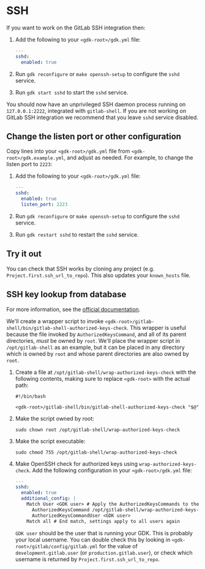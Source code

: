 # SSH

If you want to work on the GitLab SSH integration then:

1. Add the following to your `<gdk-root>/gdk.yml` file:

   ```yaml
   ---
   sshd:
     enabled: true
   ```

1. Run `gdk reconfigure` or `make openssh-setup` to configure the `sshd` service.

1. Run `gdk start sshd` to start the `sshd` service.

You should now have an unprivileged SSH daemon process running on
`127.0.0.1:2222`, integrated with `gitlab-shell`. If you are not working on
GitLab SSH integration we recommend that you leave `sshd` service disabled.

## Change the listen port or other configuration

Copy lines into your `<gdk-root>/gdk.yml` file from `<gdk-root>/gdk.example.yml`,
and adjust as needed. For example, to change the listen port to `2223`:

1. Add the following to your `<gdk-root>/gdk.yml` file:

   ```yaml
   ---
   sshd:
     enabled: true
     listen_port: 2223
   ```

1. Run `gdk reconfigure` or `make openssh-setup` to configure the `sshd` service.

1. Run `gdk restart sshd` to restart the `sshd` service.

## Try it out

You can check that SSH works by cloning any project (e.g. `Project.first.ssh_url_to_repo`).
This also updates your `known_hosts` file.

## SSH key lookup from database

For more information, see the
[official documentation](https://docs.gitlab.com/ee/administration/operations/speed_up_ssh.html#the-solution).

We'll create a wrapper script to invoke
`<gdk-root>/gitlab-shell/bin/gitlab-shell-authorized-keys-check`. This wrapper is useful
because the file invoked by `AuthorizedKeysCommand`, and all of its parent directories,
*must* be owned by `root`. We'll place the wrapper script in `/opt/gitlab-shell` as an
example, but it can be placed in any directory which is owned by `root` and whose parent
directories are also owned by `root`.

1. Create a file at `/opt/gitlab-shell/wrap-authorized-keys-check` with the following
   contents, making sure to replace `<gdk-root>` with the actual path:

   ```shell
   #!/bin/bash

   <gdk-root>/gitlab-shell/bin/gitlab-shell-authorized-keys-check "$@"
   ```

1. Make the script owned by root:

   ```shell
   sudo chown root /opt/gitlab-shell/wrap-authorized-keys-check
   ```

1. Make the script executable:

   ```shell
   sudo chmod 755 /opt/gitlab-shell/wrap-authorized-keys-check
   ```

1. Make OpenSSH check for authorized keys using `wrap-authorized-keys-check`. Add the
   following configuration in your `<gdk-root>/gdk.yml` file:

   ```yaml
   ---
   sshd:
     enabled: true
     additional_config: |
       Match User <GDK user> # Apply the AuthorizedKeysCommands to the git user only
         AuthorizedKeysCommand /opt/gitlab-shell/wrap-authorized-keys-check <GDK user> %u %k
         AuthorizedKeysCommandUser <GDK user>
       Match all # End match, settings apply to all users again
   ```

   `GDK user` should be the user that is running your GDK. This is probably your local
   username. You can double check this by looking in
   `<gdk-root>/gitlab/config/gitlab.yml` for the value of `development.gitlab.user`
   (or `production.gitlab.user`), or check which username is returned by
   `Project.first.ssh_url_to_repo`.
